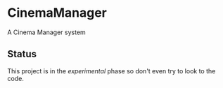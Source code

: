 CinemaManager
===========

A Cinema Manager system

## Status

This project is in the _experimental_ phase so don't even try to look to the code.